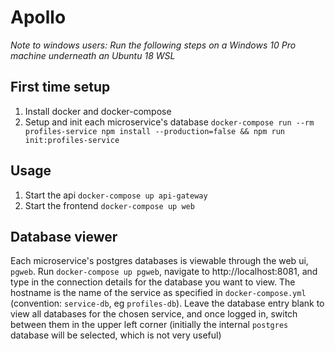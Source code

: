 # Apollo

*Note to windows users: Run the following steps on a Windows 10 Pro machine underneath an Ubuntu 18 WSL*

## First time setup
1. Install docker and docker-compose
2. Setup and init each microservice's database `docker-compose run --rm profiles-service npm install --production=false && npm run init:profiles-service`

## Usage
1. Start the api `docker-compose up api-gateway`
2. Start the frontend `docker-compose up web`

## Database viewer
Each microservice's postgres databases is viewable through the web ui, `pgweb`. Run `docker-compose up pgweb`, navigate to http://localhost:8081, and type in the connection details for the database you want to view. The hostname is the name of the service as specified in `docker-compose.yml` (convention: `service-db`, eg `profiles-db`). Leave the database entry blank to view all databases for the chosen service, and once logged in, switch between them in the upper left corner (initially the internal `postgres` database will be selected, which is not very useful)

